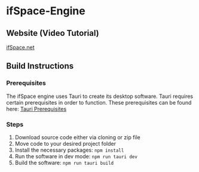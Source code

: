 # ifSpace-Engine

## Website (Video Tutorial)

[ifSpace.net](https://www.ifspace.net)

## Build Instructions

### Prerequisites
The ifSpace engine uses Tauri to create its desktop software.  Tauri requires certain prerequisites in order to function.  These prerequisites can be found here: [Tauri Prerequisites](https://tauri.app/v1/guides/getting-started/prerequisites/)

### Steps
1. Download source code either via cloning or zip file
2. Move code to your desired project folder
3. Install the necessary packages: ```npm install```
4. Run the software in dev mode: ```npm run tauri dev```
5. Build the software: ```npm run tauri build```
